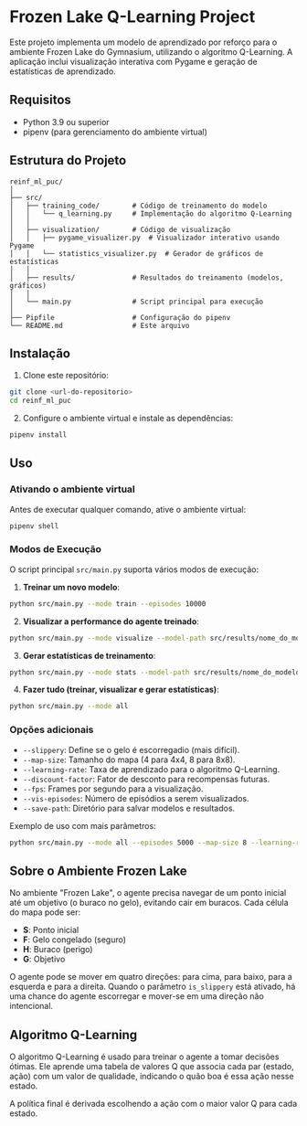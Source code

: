 # Frozen Lake Q-Learning Project

Este projeto implementa um modelo de aprendizado por reforço para o ambiente Frozen Lake do Gymnasium, utilizando o algoritmo Q-Learning. A aplicação inclui visualização interativa com Pygame e geração de estatísticas de aprendizado.

## Requisitos

- Python 3.9 ou superior
- pipenv (para gerenciamento do ambiente virtual)

## Estrutura do Projeto

```
reinf_ml_puc/
│
├── src/
│   ├── training_code/        # Código de treinamento do modelo
│   │   └── q_learning.py     # Implementação do algoritmo Q-Learning
│   │
│   ├── visualization/        # Código de visualização
│   │   ├── pygame_visualizer.py  # Visualizador interativo usando Pygame
│   │   └── statistics_visualizer.py  # Gerador de gráficos de estatísticas
│   │
│   ├── results/              # Resultados do treinamento (modelos, gráficos)
│   │
│   └── main.py               # Script principal para execução
│
├── Pipfile                   # Configuração do pipenv
└── README.md                 # Este arquivo
```

## Instalação

1. Clone este repositório:
```bash
git clone <url-do-repositorio>
cd reinf_ml_puc
```

2. Configure o ambiente virtual e instale as dependências:
```bash
pipenv install
```

## Uso

### Ativando o ambiente virtual

Antes de executar qualquer comando, ative o ambiente virtual:

```bash
pipenv shell
```

### Modos de Execução

O script principal `src/main.py` suporta vários modos de execução:

1. **Treinar um novo modelo**:
```bash
python src/main.py --mode train --episodes 10000
```

2. **Visualizar a performance do agente treinado**:
```bash
python src/main.py --mode visualize --model-path src/results/nome_do_modelo.pkl
```

3. **Gerar estatísticas de treinamento**:
```bash
python src/main.py --mode stats --model-path src/results/nome_do_modelo.pkl
```

4. **Fazer tudo (treinar, visualizar e gerar estatísticas)**:
```bash
python src/main.py --mode all
```

### Opções adicionais

- `--slippery`: Define se o gelo é escorregadio (mais difícil).
- `--map-size`: Tamanho do mapa (4 para 4x4, 8 para 8x8).
- `--learning-rate`: Taxa de aprendizado para o algoritmo Q-Learning.
- `--discount-factor`: Fator de desconto para recompensas futuras.
- `--fps`: Frames por segundo para a visualização.
- `--vis-episodes`: Número de episódios a serem visualizados.
- `--save-path`: Diretório para salvar modelos e resultados.

Exemplo de uso com mais parâmetros:
```bash
python src/main.py --mode all --episodes 5000 --map-size 8 --learning-rate 0.9 --discount-factor 0.97 --fps 10
```

## Sobre o Ambiente Frozen Lake

No ambiente "Frozen Lake", o agente precisa navegar de um ponto inicial até um objetivo (o buraco no gelo), evitando cair em buracos. Cada célula do mapa pode ser:

- **S**: Ponto inicial
- **F**: Gelo congelado (seguro)
- **H**: Buraco (perigo)
- **G**: Objetivo

O agente pode se mover em quatro direções: para cima, para baixo, para a esquerda e para a direita. Quando o parâmetro `is_slippery` está ativado, há uma chance do agente escorregar e mover-se em uma direção não intencional.

## Algoritmo Q-Learning

O algoritmo Q-Learning é usado para treinar o agente a tomar decisões ótimas. Ele aprende uma tabela de valores Q que associa cada par (estado, ação) com um valor de qualidade, indicando o quão boa é essa ação nesse estado.

A política final é derivada escolhendo a ação com o maior valor Q para cada estado. 